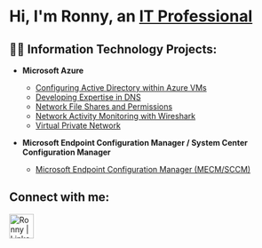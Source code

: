 <h1>Hi, I'm Ronny, an <a href="https://www.linkedin.com/in/ronny-diggs-2b8b3940/">IT Professional</a></h1>

<h2>👨‍💻 Information Technology Projects:</h2>

<!-- This text is commented out until finished.
- <b>osTicket (Help Desk Ticketing System)</b>
  - [osTicket: Prerequisites and Installation](https://github.com/ronnydiggs/osticket-prereqs)
  - [osTicket: Post-Installation Configuration](https://github.com/ronnydiggs/post-install-config)
  - [osTicket: Ticket Lifecycle Examples](https://github.com/ronnydiggs/ticket-lifecycle) -->
  
- <b>Microsoft Azure</b>
  - [Configuring Active Directory within Azure VMs](https://github.com/ronnydiggs/configure-ad)
  - [Developing Expertise in DNS](https://github.com/ronnydiggs/develop-dns)
  - [Network File Shares and Permissions](https://github.com/ronnydiggs/fileshare-permissions)
  - [Network Activity Monitoring with Wireshark](https://github.com/ronnydiggs/azure-network-protocols)
  - [Virtual Private Network](https://github.com/ronnydiggs/vpn)
    
- <b>Microsoft Endpoint Configuration Manager / System Center Configuration Manager</b> 
  - [Microsoft Endpoint Configuration Manager (MECM/SCCM)](https://github.com/ronnydiggs/SCCM)
    
<h2>Connect with me:</h2>

[<img align="left" alt="Ronny | LinkedIn" width="44px" src="https://cdn.jsdelivr.net/npm/simple-icons@v3/icons/linkedin.svg" />][linkedin]

[linkedin]: https://linkedin.com/in/ronnydiggs/
